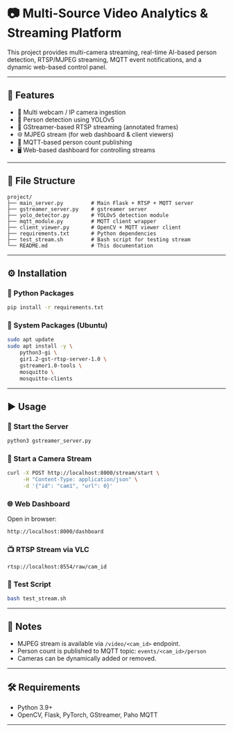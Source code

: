 # 📷  Multi-Source Video Analytics & Streaming Platform

This project provides multi-camera streaming, real-time AI-based person detection, RTSP/MJPEG streaming, MQTT event notifications, and a dynamic web-based control panel.

---

## 🚀 Features

* 🔌 Multi webcam / IP camera ingestion
* 🧠 Person detection using YOLOv5
* 🎥 GStreamer-based RTSP streaming (annotated frames)
* 🌐 MJPEG stream (for web dashboard & client viewers)
* 📡 MQTT-based person count publishing
* 🖥️ Web-based dashboard for controlling streams

---

## 📁 File Structure

```
project/
├── main_server.py         # Main Flask + RTSP + MQTT server
├── gstreamer_server.py    # gstreamer server
├── yolo_detector.py       # YOLOv5 detection module
├── mqtt_module.py         # MQTT client wrapper
├── client_viewer.py       # OpenCV + MQTT viewer client
├── requirements.txt       # Python dependencies
├── test_stream.sh         # Bash script for testing stream
└── README.md              # This documentation
```

---

## ⚙️ Installation

### 🐍 Python Packages

```bash
pip install -r requirements.txt
```

### 🧱 System Packages (Ubuntu)

```bash
sudo apt update
sudo apt install -y \
    python3-gi \
    gir1.2-gst-rtsp-server-1.0 \
    gstreamer1.0-tools \
    mosquitto \
    mosquitto-clients
```

---

## ▶️ Usage

### 🔧 Start the Server

```bash
python3 gstreamer_server.py
```

### 🎦 Start a Camera Stream

```bash
curl -X POST http://localhost:8000/stream/start \
     -H "Content-Type: application/json" \
     -d '{"id": "cam1", "url": 0}'
```

### 🌐 Web Dashboard

Open in browser:

```
http://localhost:8000/dashboard
```

### 📺 RTSP Stream via VLC

```
rtsp://localhost:8554/raw/cam_id
```

### 🧪 Test Script

```bash
bash test_stream.sh
```

---

## 🧠 Notes

* MJPEG stream is available via `/video/<cam_id>` endpoint.
* Person count is published to MQTT topic: `events/<cam_id>/person`
* Cameras can be dynamically added or removed.

---

## 🛠️ Requirements

* Python 3.9+
* OpenCV, Flask, PyTorch, GStreamer, Paho MQTT

---

